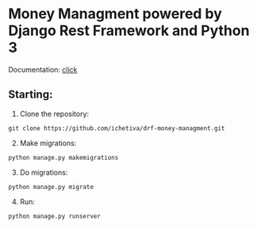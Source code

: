 # Money Managment powered by Django Rest Framework and Python 3

Documentation: [click](./README.md)

## Starting:
1. Clone the repository:
```shell
git clone https://github.com/ichetiva/drf-money-managment.git
```
2. Make migrations:
```shell
python manage.py makemigrations
```
3. Do migrations:
```shell
python manage.py migrate
```
4. Run:
```shell
python manage.py runserver
```
